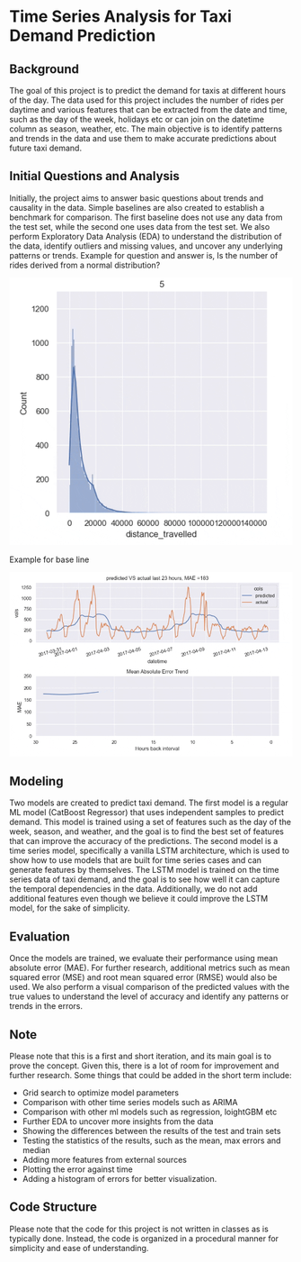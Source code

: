 # Time Series Analysis for Taxi Demand Prediction

## Background
The goal of this project is to predict the demand for taxis at different hours of the day. The data used for this project includes the number of rides per daytime and various features that can be extracted from the date and time, such as the day of the week, holidays etc or can join on the datetime column as season, weather, etc. The main objective is to identify patterns and trends in the data and use them to make accurate predictions about future taxi demand.


## Initial Questions and Analysis
Initially, the project aims to answer basic questions about trends and causality in the data. Simple baselines are also created to establish a benchmark for comparison. The first baseline does not use any data from the test set, while the second one uses data from the test set. We also perform Exploratory Data Analysis (EDA) to understand the distribution of the data, identify outliers and missing values, and uncover any underlying patterns or trends.
Example for question and answer is, Is the number of rides derived from a normal distribution?

![ChessUrl](https://github.com/razisamuely/taxi-rides-prediction-/blob/main/gifs/Sample_data_test_normality_dist.gif)

Example for base line

![ChessUrl](https://github.com/razisamuely/taxi-rides-prediction-/blob/main/gifs/baseline_b_mae.gif)


## Modeling
Two models are created to predict taxi demand. The first model is a regular ML model (CatBoost Regressor) that uses independent samples to predict demand. This model is trained using a set of features such as the day of the week, season, and weather, and the goal is to find the best set of features that can improve the accuracy of the predictions. The second model is a time series model, specifically a vanilla LSTM architecture, which is used to show how to use models that are built for time series cases and can generate features by themselves. The LSTM model is trained on the time series data of taxi demand, and the goal is to see how well it can capture the temporal dependencies in the data. Additionally, we do not add additional features even though we believe it could improve the LSTM model, for the sake of simplicity.

## Evaluation
Once the models are trained, we evaluate their performance using mean absolute error (MAE). For further research, additional metrics such as mean squared error (MSE) and root mean squared error (RMSE) would also be used. We also perform a visual comparison of the predicted values with the true values to understand the level of accuracy and identify any patterns or trends in the errors.

## Note
Please note that this is a first and short iteration, and its main goal is to prove the concept. Given this, there is a lot of room for improvement and further research. Some things that could be added in the short term include: 
- Grid search to optimize model parameters
- Comparison with other time series models such as ARIMA
- Comparison with other ml models such as regression, loightGBM etc
- Further EDA to uncover more insights from the data
- Showing the differences between the results of the test and train sets
- Testing the statistics of the results, such as the mean, max errors and median
- Adding more features from external sources
- Plotting the error against time
- Adding a histogram of errors for better visualization.

## Code Structure
Please note that the code for this project is not written in classes as is typically done. Instead, the code is organized in a procedural manner for simplicity and ease of understanding.
